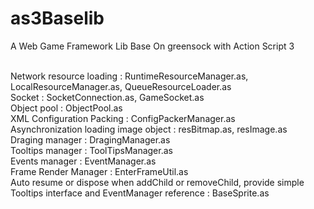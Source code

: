 as3Baselib
==========

A Web Game Framework Lib Base On greensock with Action Script 3<br/><br/>

Network resource loading : RuntimeResourceManager.as, LocalResourceManager.as, QueueResourceLoader.as<br/>
Socket : SocketConnection.as, GameSocket.as<br/>
Object pool : ObjectPool.as<br/>
XML Configuration Packing : ConfigPackerManager.as<br/>
Asynchronization loading image object : resBitmap.as, resImage.as<br/>
Draging manager : DragingManager.as<br/>
Tooltips manager : ToolTipsManager.as<br/>
Events manager : EventManager.as<br/>
Frame Render Manager : EnterFrameUtil.as<br/>
Auto resume or dispose when addChild or removeChild, provide simple Tooltips interface and EventManager reference : BaseSprite.as<br/>
